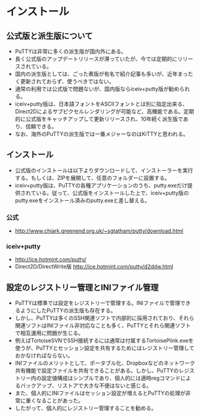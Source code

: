 ﻿# インストール

## 公式版と派生版について

- PuTTYは非常に多くの派生版が国内外にある。
- 長く公式版のアップデートリリースが滞っていたが、今では定期的にリリースされている。
- 国内の派生版としては、ごった煮版が有名で紹介記事も多いが、近年まったく更新されておらず、使うべきではない。
- 通常の利用では公式版で問題ないが、国内版ならiceiv+putty版が勧められる。
- iceiv+putty版は、日本語フォントをASCIIフォントとは別に指定出来る、Direct2Dによるサブピクセルレンダリングが可能など、高機能である。定期的に公式版をキャッチアップして更新リリースされ、10年続く派生版であり、信頼できる。
- なお、海外のPuTTYの派生版では一番メジャーなのはKiTTYと思われる。

## インストール

- 公式版のインストールは以下よりダウンロードして、インストーラーを実行する。もしくは、ZIPを展開して、任意のフォルダーに設置する。
- iceiv+putty版は、PuTTYの各種アプリケーションのうち、putty.exeだけ提供されている。従って、公式版をインストールした上で、iceiv+putty版のputty.exeをインストール済みのputty.exeと差し替える。

### 公式

- http://www.chiark.greenend.org.uk/~sgtatham/putty/download.html

### iceiv+putty

- http://ice.hotmint.com/putty/
- Direct2D/DirectWrite版 http://ice.hotmint.com/putty/d2ddw.html

## 設定のレジストリー管理とINIファイル管理

- PuTTYは標準では設定をレジストリーで管理する。INIファイルで管理できるようにしたPuTTYの派生版も存在する。
- しかし、PuTTYは多くのSSH関連ソフトで内部的に採用されており、それら関連ソフトはINIファイル非対応なことも多く、PuTTYとそれら関連ソフトで相互運用に問題が生じる。
- 例えばTortoiseSVNでSSH接続するには通常は付属するTortoisePlink.exeを使うが、PuTTYとセッション設定を共有するためにはレジストリー管理しておかなければならない。
- INIファイルのメリットとして、ポータブル化、Dropboxなどのネットワーク共有機能で設定ファイルを共有できることがある。しかし、PuTTYのレジストリー内の設定値構成はシンプルであり、個人的には適時regコマンドによるバックアップ、リストアで大きな不便はないと感じる。
- また、個人的にINIファイルはセッション設定が増えるとPuTTYの処理が非常に重くなることがあった。
- したがって、個人的にレジストリー管理することを勧める。
